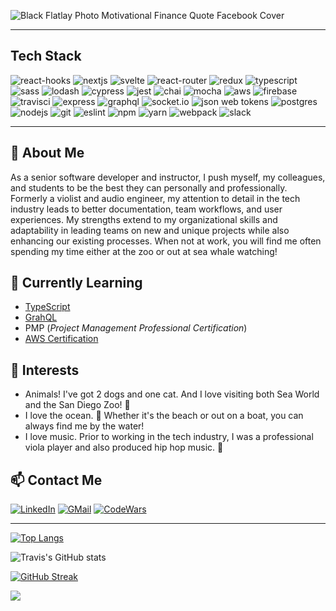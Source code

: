 ![Black Flatlay Photo Motivational Finance Quote Facebook Cover](https://github.com/Kalikoze/Kalikoze/assets/25714149/1d13a014-cf35-412c-b2f9-073ea31f61bf)

---

## Tech Stack

![react-hooks]
![nextjs]
![svelte]
![react-router]
![redux]
![typescript]
![sass]
![lodash]
![cypress]
![jest]
![chai]
![mocha]
![aws]
![firebase]
![travisci]
![express]
![graphql]
![socket.io]
![json web tokens]
![postgres]
![nodejs]
![git]
![eslint]
![npm]
![yarn]
![webpack]
![slack]

---

## 🔭 About Me
As a senior software developer and instructor, I push myself, my colleagues, and students to be the best they can personally and professionally. Formerly a violist and audio engineer, my attention to detail in the tech industry leads to better documentation, team workflows, and user experiences.  My strengths extend to my organizational skills and adaptability in leading teams on new and unique projects while also enhancing our existing processes.  When not at work, you will find me often spending my time either at the zoo or out at sea whale watching!

## 🌱 Currently Learning
- [TypeScript](https://www.typescriptlang.org/)
- [GrahQL](https://www.apollographql.com/tutorials/certifications/apollo-graph-associate/)
- PMP (*Project Management Professional Certification*)
- [AWS Certification](https://aws.amazon.com/certification/)

## 🤔 Interests
- Animals! I've got 2 dogs and one cat. And I love visiting both Sea World and the San Diego Zoo! 🐬
- I love the ocean. 🌊 Whether it's the beach or out on a boat, you can always find me by the water!
- I love music.  Prior to working in the tech industry, I was a professional viola player and also produced hip hop music. 🎻


## 📫 Contact Me
[![LinkedIn][linkedin-shield]][linkedin-url]
[![GMail][gmail-shield]][gmail-url]
[![CodeWars][codewars-shield]][codewars-url]

---

[![Top Langs](https://github-readme-stats.vercel.app/api/top-langs/?username=kalikoze)](https://github.com/anuraghazra/github-readme-stats)

![Travis's GitHub stats](https://github-readme-stats.vercel.app/api?username=kalikoze&show_icons=true&theme=dark)

[![GitHub Streak](https://streak-stats.demolab.com/?user=kalikoze&theme=dark)](https://git.io/streak-stats)

![](https://komarev.com/ghpvc/?username=kalikoze&color=orange&style=for-the-badge)

<!-- MARKDOWN LINKS & IMAGES -->
[react-hooks]: https://img.shields.io/badge/react-%2320232a.svg?style=for-the-badge&logo=react&logoColor=%2361DAFB
[react-router]: https://img.shields.io/badge/React_Router-CA4245?style=for-the-badge&logo=react-router&logoColor=white
[redux]: https://img.shields.io/badge/Redux-593D88?style=for-the-badge&logo=redux&logoColor=white
[typescript]: https://img.shields.io/badge/typescript-%23007ACC.svg?style=for-the-badge&logo=typescript&logoColor=white
[sass]: https://img.shields.io/badge/Sass-CC6699?style=for-the-badge&logo=sass&logoColor=white
[cypress]: https://img.shields.io/badge/-cypress-%23E5E5E5?style=for-the-badge&logo=cypress&logoColor=058a5e
[aws]: https://img.shields.io/badge/Amazon_AWS-232F3E?style=for-the-badge&logo=amazon-aws&logoColor=white
[travisci]: https://img.shields.io/badge/travis_CI-3EAAAF?style=for-the-badge&logo=travisci&logoColor=white
[postgres]: https://img.shields.io/badge/PostgreSQL-316192?style=for-the-badge&logo=postgresql&logoColor=white
[mocha]: https://img.shields.io/badge/mocha.js-323330?style=for-the-badge&logo=mocha&logoColor=Brown
[chai]: https://img.shields.io/badge/chai.js-323330?style=for-the-badge&logo=chai&logoColor=red
[jest]: https://img.shields.io/badge/Jest-323330?style=for-the-badge&logo=Jest&logoColor=white
[eslint]: https://img.shields.io/badge/eslint-3A33D1?style=for-the-badge&logo=eslint&logoColor=white
[nodejs]: https://img.shields.io/badge/Node%20js-339933?style=for-the-badge&logo=nodedotjs&logoColor=white
[express]: https://img.shields.io/badge/Express.js-404D59?style=for-the-badge
[git]: https://img.shields.io/badge/GIT-E44C30?style=for-the-badge&logo=git&logoColor=white
[json web tokens]: https://img.shields.io/badge/json%20web%20tokens-323330?style=for-the-badge&logo=json-web-tokens&logoColor=pink
[nextjs]: https://img.shields.io/badge/next%20js-000000?style=for-the-badge&logo=nextdotjs&logoColor=white
[npm]: https://img.shields.io/badge/npm-CB3837?style=for-the-badge&logo=npm&logoColor=white
[yarn]: https://img.shields.io/badge/Yarn-2C8EBB?style=for-the-badge&logo=yarn&logoColor=white
[webpack]: https://img.shields.io/badge/Webpack-8DD6F9?style=for-the-badge&logo=Webpack&logoColor=white
[firebase]: https://img.shields.io/badge/firebase-ffca28?style=for-the-badge&logo=firebase&logoColor=black
[graphql]: https://img.shields.io/badge/GraphQl-E10098?style=for-the-badge&logo=graphql&logoColor=white
[lodash]: https://img.shields.io/badge/Lodash-3492FF?style=for-the-badge&logo=lodash&logoColor=white
[socket.io]: https://img.shields.io/badge/Socket.io-010101?&style=for-the-badge&logo=Socket.io&logoColor=white
[svelte]: https://img.shields.io/badge/Svelte-4A4A55?style=for-the-badge&logo=svelte&logoColor=FF3E00
[slack]: https://img.shields.io/badge/Slack-4A154B?style=for-the-badge&logo=slack&logoColor=white




[gmail-shield]: https://img.shields.io/badge/Gmail-D14836?style=for-the-badge&logo=gmail&logoColor=white
[gmail-url]: mailto:kalikoze@gmail.com
[linkedin-shield]: https://img.shields.io/badge/LinkedIn-0077B5?style=for-the-badge&logo=linkedin&logoColor=white
[linkedin-url]: https://www.linkedin.com/in/travisrollins/
[codewars-shield]: https://img.shields.io/badge/Codewars-B1361E?style=for-the-badge&logo=Codewars&logoColor=white
[codewars-url]: https://www.codewars.com/users/Kalikoze

